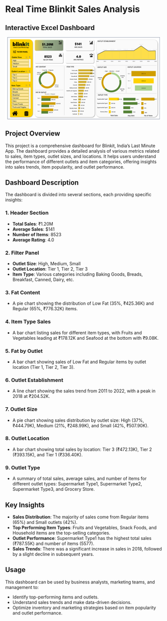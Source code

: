 # Real Time Blinkit Sales Analysis
## Interactive Excel Dashboard
![](https://github.com/Harshada-Adak1/Blinkit-Sales-Analysis/blob/main/Blinkit%20Dashboard.png)

## Project Overview

This project is a comprehensive dashboard for Blinkit, India’s Last Minute App. The dashboard provides a detailed analysis of various metrics related to sales, item types, outlet sizes, and locations. It helps users understand the performance of different outlets and item categories, offering insights into sales trends, item popularity, and outlet performance.

## Dashboard Description

The dashboard is divided into several sections, each providing specific insights:

### 1. Header Section
- **Total Sales**: ₹1.20M
- **Average Sales**: $141
- **Number of Items**: 8523
- **Average Rating**: 4.0

### 2. Filter Panel
- **Outlet Size**: High, Medium, Small
- **Outlet Location**: Tier 1, Tier 2, Tier 3
- **Item Type**: Various categories including Baking Goods, Breads, Breakfast, Canned, Dairy, etc.

### 3. Fat Content
- A pie chart showing the distribution of Low Fat (35%, ₹425.36K) and Regular (65%, ₹776.32K) items.

### 4. Item Type Sales
- A bar chart listing sales for different item types, with Fruits and Vegetables leading at ₹178.12K and Seafood at the bottom with ₹9.08K.

### 5. Fat by Outlet
- A bar chart showing sales of Low Fat and Regular items by outlet location (Tier 1, Tier 2, Tier 3).

### 6. Outlet Establishment
- A line chart showing the sales trend from 2011 to 2022, with a peak in 2018 at ₹204.52K.

### 7. Outlet Size
- A pie chart showing sales distribution by outlet size: High (37%, ₹444.79K), Medium (21%, ₹248.99K), and Small (42%, ₹507.90K).

### 8. Outlet Location
- A bar chart showing total sales by location: Tier 3 (₹472.13K), Tier 2 (₹393.15K), and Tier 1 (₹336.40K).

### 9. Outlet Type
- A summary of total sales, average sales, and number of items for different outlet types: Supermarket Type1, Supermarket Type2, Supermarket Type3, and Grocery Store.

## Key Insights

- **Sales Distribution**: The majority of sales come from Regular items (65%) and Small outlets (42%).
- **Top Performing Item Types**: Fruits and Vegetables, Snack Foods, and Household items are the top-selling categories.
- **Outlet Performance**: Supermarket Type1 has the highest total sales (₹787.55K) and number of items (5577).
- **Sales Trends**: There was a significant increase in sales in 2018, followed by a slight decline in subsequent years.

## Usage

This dashboard can be used by business analysts, marketing teams, and management to:
- Identify top-performing items and outlets.
- Understand sales trends and make data-driven decisions.
- Optimize inventory and marketing strategies based on item popularity and outlet performance.
